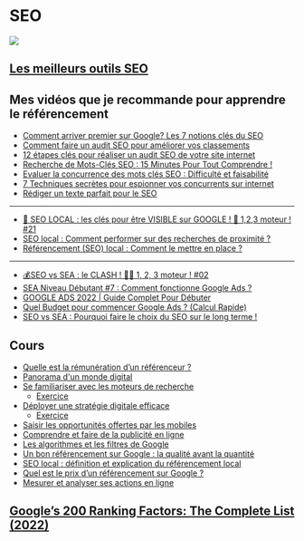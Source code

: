 # SEO

![](https://junto.fr/wp-content/uploads/2022/06/ANALYSE-SEO-scaled.jpg)

## [Les meilleurs outils SEO](./outils.md)

## Mes vidéos que je recommande pour apprendre le référencement

- [Comment arriver premier sur Google? Les 7 notions clés du SEO](https://youtu.be/FNXhHSn00js)
- [Comment faire un audit SEO pour améliorer vos classements](https://youtu.be/18sCVAQqhfg)
- [12 étapes clés pour réaliser un audit SEO de votre site internet](https://youtu.be/1x07D-1JS-Q)
- [Recherche de Mots-Clés SEO : 15 Minutes Pour Tout Comprendre !](https://youtu.be/h8MXw6fL9GY)
- [Evaluer la concurrence des mots clés SEO : Difficulté et faisabilité](https://youtu.be/rdaGADmRZx0)
- [7 Techniques secrètes pour espionner vos concurrents sur internet](https://youtu.be/9AibX7V-PJU)
- [Rédiger un texte parfait pour le SEO](https://youtu.be/oHnUlE4Td3U)

---

- [📍 SEO LOCAL : les clés pour être VISIBLE sur GOOGLE ! 🥇 1,2,3 moteur ! #21](https://youtu.be/F1xexLD1Rms)
- [SEO local : Comment performer sur des recherches de proximité ?](https://youtu.be/lO7vp9rBpkU)
- [Référencement (SEO) local : Comment le mettre en place ?](https://youtu.be/n1OMcJtRn6Q)

---

- [💰SEO vs SEA : le CLASH ! 🤼‍♂️ 1, 2, 3 moteur ! #02](https://youtu.be/fIQ2PjmYq8k)
- [SEA Niveau Débutant #7 : Comment fonctionne Google Ads ?](https://youtu.be/0dyRDUVqSy8)
- [GOOGLE ADS 2022 | Guide Complet Pour Débuter](https://youtu.be/ndNbj6rJx4k)
- [Quel Budget pour commencer Google Ads ? (Calcul Rapide)](https://youtu.be/XlSo-cuttWs)
- [SEO vs SEA : Pourquoi faire le choix du SEO sur le long terme !](https://youtu.be/g2-t9-deaVo)

## Cours

- [Quelle est la rémunération d’un référenceur ?](./metierSEO.md)
- [Panorama d'un monde digital](./JVWEB%20-%20J2%2001%20-%20Panorama%20d_un%20monde%20digital.pdf)
- [Se familiariser avec les moteurs de recherche](./JVWEB%20-%20J2%2002%20-%20Se%20familiariser%20avec%20les%20moteurs%20de%20recherche.pdf)
  - [Exercice](./JV%20-%20J2%20_%20(version%204J)%20-%20ATELIER%20-%20Se%20familiariser%20avec%20les%20moteurs%20de%20recherche%20%2B%20CORRECTION.pdf)
- [Déployer une stratégie digitale efficace](./JVWEB%20-%20J2%2003%20-%20D%C3%A9ployer%20une%20strat%C3%A9gie%20digitale%20efficace.pdf)
  - [Exercice](./JV%20-%20J2%20_%20(version%204J)%20-%20ATELIER%20-%20D%C3%A9ployer%20une%20strat%C3%A9gie%20digitale%20efficace%20%2B%20CORRECTION.pdf)
- [Saisir les opportunités offertes par les mobiles](./JVWEB%20-%20J2%2004%20-%20Saisir%20les%20opportunit%C3%A9s%20offertes%20par%20le%20mobile.pdf)
- [Comprendre et faire de la publicité en ligne](./JV%20-%20J2%20_%2001.1%20-%20QUIZZ%20-%20Comprendre%20et%20faire%20de%20la%20publicit%C3%A9%20en%20ligne%20%2B%20CORRECTION%20(1).pdf)
- [Les algorithmes et les filtres de Google](./algoFiltresGoogle.md)
- [Un bon référencement sur Google : la qualité avant la quantité](./bonSEO.md)
- [SEO local : définition et explication du référencement local](./seoLocal.md)
- [Quel est le prix d’un référencement sur Google ?](./prixReferencement.md)
- [Mesurer et analyser ses actions en ligne](./JV%20-%20J2%20_%2003%20-%20ATELIER%20-%20Mesurer%20et%20analyser%20ses%20actions%20en%20ligne%20%2B%20CORRECTION%20(1).pdf)

## [Google’s 200 Ranking Factors: The Complete List (2022)](https://backlinko.com/google-ranking-factors)
